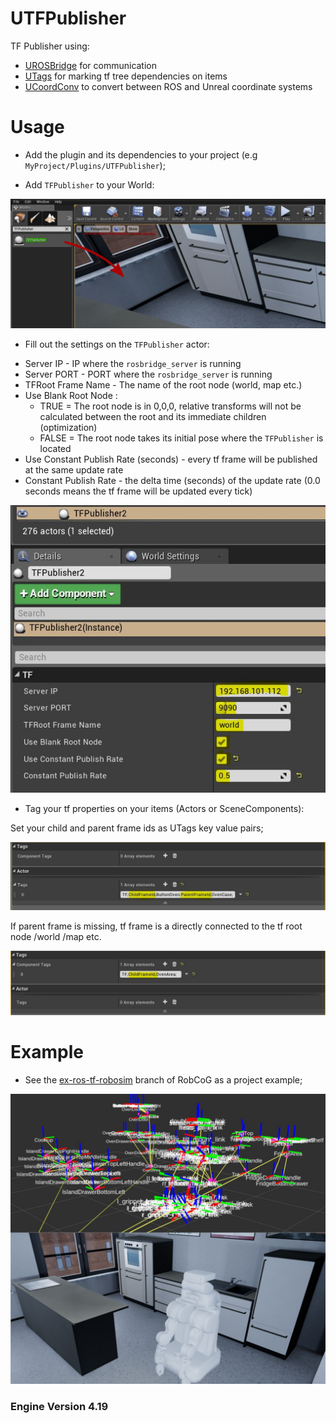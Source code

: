 UTFPublisher
====

TF Publisher using:

* [UROSBridge](https://github.com/robcog-iai/UROSBridge) for communication
* [UTags](https://github.com/robcog-iai/UTags) for marking tf tree dependencies on items
* [UCoordConv](https://github.com/robcog-iai/UCoordConv) to convert between ROS and Unreal coordinate systems

Usage
=====

- Add the plugin and its dependencies to your project (e.g `MyProject/Plugins/UTFPublisher`);

- Add `TFPublisher` to your World:

![](Documentation/Img/add_tf_pub.JPG)

- Fill out the settings on the `TFPublisher` actor:

 * Server IP - IP where the `rosbridge_server` is running
 * Server PORT - PORT where the `rosbridge_server` is running
 * TFRoot Frame Name - The name of the root node (world, map etc.)
 * Use Blank Root Node :
   * TRUE = The root node is in 0,0,0, relative transforms will not be calculated between the root and its immediate children (optimization)
   * FALSE = The root node takes its initial pose where the `TFPublisher` is located
 * Use Constant Publish Rate (seconds) - every tf frame will be published at the same update rate
 * Constant Publish Rate - the delta time (seconds) of the update rate (0.0 seconds means the tf frame will be updated every tick)


![](Documentation/Img/settings.JPG)

- Tag your tf properties on your items (Actors or SceneComponents):

Set your child and parent frame ids as UTags key value pairs;

![](Documentation/Img/tf_actor_tag.JPG)

 If parent frame is missing, tf frame is a directly connected to the tf root node /world /map etc.

![](Documentation/Img/tf_component_tag.JPG)

Example
=====

* See the [ex-ros-tf-robosim](https://github.com/robcog-iai/RobCoG/tree/ex-ros-tf-robosim) branch of RobCoG as a project example;

![](Documentation/Img/tf_pr2.JPG)

### Engine Version 4.19
